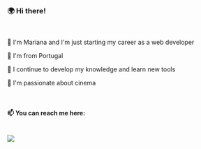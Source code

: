 ### 🌍 Hi there!
</br>

👋 I'm Mariana and I'm just starting my career as a web developer

📍 I'm from Portugal

👀 I continue to develop my knowledge and learn new tools

🎥 I'm passionate about cinema

</br>

#### 📫 You can reach me here:
</br>
<div>
  <a href="https://www.linkedin.com/in/mariana-ferreira-da-silva/">
    <img src="https://img.shields.io/badge/linkedin-%230077B5.svg?style=for-the-badge&logo=linkedin&logoColor=white" />
  </a>
</div>




